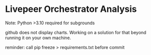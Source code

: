 # Livepeer Orchestrator Analysis
  
Note: Python >3.10 required for subgrounds
  
github does not display charts. Working on a solution for that beyond running it on your own machine.  



reminder: call pip freeze > requirements.txt before commit
